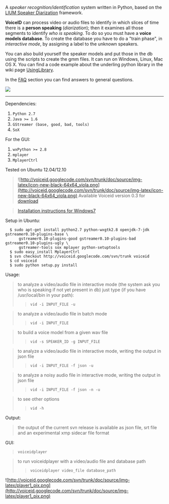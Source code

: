 A _speaker recognition/identification_ system written in Python, based on the [LIUM Speaker Diarization](http://lium3.univ-lemans.fr/diarization/doku.php) framework.

**VoiceID** can process video or audio files to identify in which slices of time there is a **person speaking** (_diarization_); then it examines all those segments to identify _who is speaking_. To do so you must have a **voice models database**. To create the database you have to do a "train phase", in _interactive mode_, by assigning a label to the unknown speakers.

You can also build yourself the speaker models and put those in the db using the scripts to create the gmm files.
It can run on Windows, Linux, Mac OS X.
You can find a code example about the underling python library in the wiki page [UsingLibrary](http://code.google.com/p/voiceid/wiki/UsingLibrary).

In the [FAQ](http://code.google.com/p/voiceid/wiki/FAQ) section you can find answers to general questions.


<a href='https://www.paypal.com/cgi-bin/webscr?cmd=_donations&business=mauromereu%40gmail%2ecom&lc=IT&item_name=voiceid&no_note=0&currency_code=EUR&bn=PP%2dDonationsBF%3abtn_donate_SM%2egif%3aNonHostedGuest'><img src='https://www.paypal.com/en_US/i/btn/btn_donateCC_LG.gif' /></a>

---

Dependencies:
  1. `Python 2.7`
  1. `Java >= 1.6`
  1. `GStreamer (base, good, bad, tools)`
  1. `SoX`

For the GUI:
  1. `wxPython >= 2.8`
  1. `mplayer`
  1. `MplayerCtrl`

Tested on Ubuntu 12.04/12.10

> ![http://voiceid.googlecode.com/svn/trunk/doc/source/img-latex/icon-new-black-64x64_viola.png](http://voiceid.googlecode.com/svn/trunk/doc/source/img-latex/icon-new-black-64x64_viola.png)  Available Voiceid version 0.3 for [download](http://code.google.com/p/voiceid/downloads/list)

> [Installation instructions for Windows7](http://code.google.com/p/voiceid/wiki/Windows_Setup)



Setup in Ubuntu:

```
  $ sudo apt-get install python2.7 python-wxgtk2.8 openjdk-7-jdk gstreamer0.10-plugins-base \
      gstreamer0.10-plugins-good gstreamer0.10-plugins-bad gstreamer0.10-plugins-ugly \
      gstreamer-tools sox mplayer python-setuptools
  $ sudo easy_install MplayerCtrl
  $ svn checkout http://voiceid.googlecode.com/svn/trunk voiceid
  $ cd voiceid
  $ sudo python setup.py install

```
Usage:
> to analyze a video/audio file in interactive mode (the system ask you who is speaking if not yet present in db) just type (if you have /usr/local/bin in your path):
> > `vid -i INPUT_FILE -u`


> to analyze a video/audio file in batch mode
> > `vid -i INPUT_FILE`



> to build a voice model from a given wav file
> > `vid -s SPEAKER_ID -g INPUT_FILE`



> to analyze a video/audio file in interactive mode, writing the output in json file
> > `vid -i INPUT_FILE -f json -u`


> to analyze a noisy audio file in interactive mode, writing the output in json file
> > `vid -i INPUT_FILE -f json -n -u`


> to see other options
> > `vid -h`

Output:

> the output of the current svn release is available as json file, srt file and an experimental xmp sidecar file format

GUI:
> `voiceidplayer`

> to run voiceidplayer with a video/audio file and database path
> > `voiceidplayer video_file database_path`

![http://voiceid.googlecode.com/svn/trunk/doc/source/img-latex/player1_pix.png](http://voiceid.googlecode.com/svn/trunk/doc/source/img-latex/player1_pix.png)